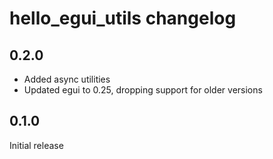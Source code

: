 # hello_egui_utils changelog

## 0.2.0
- Added async utilities
- Updated egui to 0.25, dropping support for older versions

## 0.1.0
Initial release